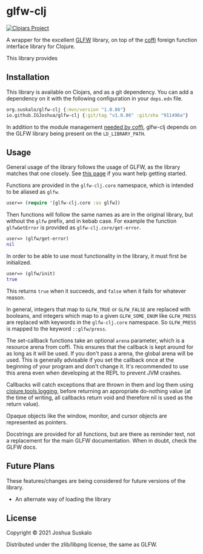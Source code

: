 # glfw-clj
[![Clojars Project](https://img.shields.io/clojars/v/org.suskalo/glfw-clj.svg)](https://clojars.org/org.suskalo/glfw-clj)

A wrapper for the excellent [GLFW](https://www.glfw.org/) library, on top of the
[coffi](https://github.com/IGJoshua/coffi) foreign function interface library
for Clojure.

This library provides

## Installation
This library is available on Clojars, and as a git dependency. You can add a
dependency on it with the following configuration in your `deps.edn` file.

```clojure
org.suskalo/glfw-clj {:mvn/version "1.0.86"}
io.github.IGJoshua/glfw-clj {:git/tag "v1.0.86" :git/sha "911496a"}
```

In addition to the module management [needed by
coffi](https://github.com/IGJoshua/coffi#installation), glfw-clj depends on the
GLFW library being present on the `LD_LIBRARY_PATH`.

## Usage
General usage of the library follows the usage of GLFW, as the library matches
that one closely. See [this
page](https://www.glfw.org/docs/latest/quick_guide.html) if you want help
getting started.

Functions are provided in the `glfw-clj.core` namespace, which is intended to be
aliased as `glfw`.

```clojure
user=> (require '[glfw-clj.core :as glfw])
```

Then functions will follow the same names as are in the original library, but
without the `glfw` prefix, and in kebab case. For example the function
`glfwGetError` is provided as `glfw-clj.core/get-error`.

```clojure
user=> (glfw/get-error)
nil
```

In order to be able to use most functionality in the library, it must first be
initialized.

```clojure
user=> (glfw/init)
true
```

This returns `true` when it succeeds, and `false` when it fails for whatever
reason.

In general, integers that map to `GLFW_TRUE` or `GLFW_FALSE` are replaced with
booleans, and integers which map to a given `GLFW_SOME_ENUM` like `GLFW_PRESS`
are replaced with keywords in the `glfw-clj.core` namespace. So `GLFW_PRESS` is
mapped to the keyword `::glfw/press`.

The set-callback functions take an optional `arena` parameter, which is a
resource arena from coffi. This ensures that the callback is kept around for as
long as it will be used. If you don't pass a arena, the global arena will be
used. This is generally advisable if you set the callback once at the beginning
of your program and don't change it. It's recommended to use this arena even
when developing at the REPL to prevent JVM crashes.

Callbacks will catch exceptions that are thrown in them and log them using
[clojure.tools.logging](https://github.com/clojure/tools.logging), before
returning an appropriate do-nothing value (at the time of writing, all callbacks
return void and therefore nil is used as the return value).

Opaque objects like the window, monitor, and cursor objects are represented as
pointers.

Docstrings are provided for all functions, but are there as reminder text, not a
replacement for the main GLFW documentation. When in doubt, check the GLFW docs.

## Future Plans
These features/changes are being considered for future versions of the library.

- An alternate way of loading the library

## License

Copyright © 2021 Joshua Suskalo

Distributed under the zlib/libpng license, the same as GLFW.
